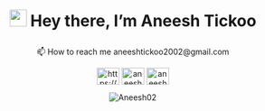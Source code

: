 # <p align = "center"> <img src="https://raw.githubusercontent.com/MartinHeinz/MartinHeinz/master/wave.gif" width="30px"> Hey there, I’m Aneesh Tickoo</p>

<p align = "center">
📫 How to reach me aneeshtickoo2002@gmail.com
</p>

<p align="left">
<div align="center">

<a href="https://www.linkedin.com/in/aneesh-tickoo-994145204/" target="blank"><img align="center" src="https://cdn.jsdelivr.net/npm/simple-icons@3.0.1/icons/linkedin.svg" alt="https://www.linkedin.com/in/aneesh-tickoo-994145204/" height="30" width="40" /></a>
<a href="https://www.codechef.com/users/aneesh_2002" target="blank"><img align="center" src="https://cdn.jsdelivr.net/npm/simple-icons@3.1.0/icons/codechef.svg" alt="aneesh_2002" height="30" width="40" /></a>
<a href="https://codeforces.com/profile/aneeshtickoo2002" target="blank"><img align="center" src="https://cdn.jsdelivr.net/npm/simple-icons@3.0.1/icons/codeforces.svg" alt="aneeshtickoo2002" height="30" width="40" /></a>

  </p>
</div>
 
<div align="center">
<p><img align="center" src="https://github-readme-stats.vercel.app/api?username=Aneesh02&show_icons=true&hide_border=True" alt="Aneesh02" /></p></div>



<!-- <p><img align="left" src="https://github-readme-stats.vercel.app/api/top-langs?username=Aneesh02&show_icons=true&locale=en&layout=compact" alt="Aneesh02" /></p> -->

<!---
Aneesh02/Aneesh02 is a ✨ special ✨ repository because its `README.md` (this file) appears on your GitHub profile.
You can click the Preview link to take a look at your changes.
--->
